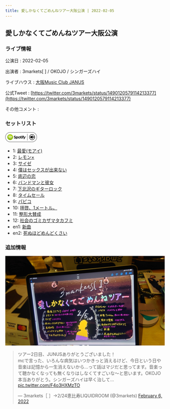 ```yaml
---
title: 愛しかなくてごめんねツアー大阪公演 | 2022-02-05
---
```

## 愛しかなくてごめんねツアー大阪公演

### ライブ情報

公演日
:    2022-02-05

出演者
:    3markets[ ] / OKOJO / シンガーズハイ

ライブハウス
:    [大阪Music Club JANUS](livehouse016.html)

公式Tweet
:    [https://twitter.com/3markets/status/1490120579114213377](https://twitter.com/3markets/status/1490120579114213377)

その他コメント
:    

### セットリスト


[![play with spotify](images/spotify-icon.png)](https://open.spotify.com/playlist/3nHBiLgYQoPIPchJRTXolo)



*  1: [最愛(モアイ)](song014.html)
*  2: [レモン×](song003.html)
*  3: [サイゼ](song004.html)
*  4: [僕はセックスが出来ない](song006.html)
*  5: [底辺の恋](song008.html)
*  6: [バンドマンと彼女](song009.html)
*  7: [下北沢のギターロック](song015.html)
*  8: [タイムセール](song007.html)
*  9: [パピコ](song036.html)
*  10: [拝啓、1メートル。](song010.html)
*  11: [整形大賛成](song005.html)
*  12: [社会のゴミカザマタカフミ](song002.html)
*  en1: [新曲](song001.html)
*  en2: [死ぬほどめんどくさい](song018.html)


### 追加情報


[![セトリ画像](images/007.jpg)](images/007.jpg)


<blockquote class="twitter-tweet"><p lang="ja" dir="ltr">ツアー2日目、JUNUSありがとうございました！<br>mcで言った、いろんな病気はいつかきっと消えるけど、今日という日や音楽は記憶から一生消えないから…って話はマジだと思ってます。音楽って聴かなくなっても無くなりはしなくてすごいな〜と思います。OKOJO本当ありがとう。シンガーズハイは早く治して… <a href="https://t.co/F4o3HXMzTO">pic.twitter.com/F4o3HXMzTO</a></p>&mdash; 3markets［ ］→2/24恵比寿LIQUIDROOM (@3markets) <a href="https://twitter.com/3markets/status/1490120579114213377?ref_src=twsrc%5Etfw">February 6, 2022</a></blockquote>
<script async src="https://platform.twitter.com/widgets.js" charset="utf-8"></script>


